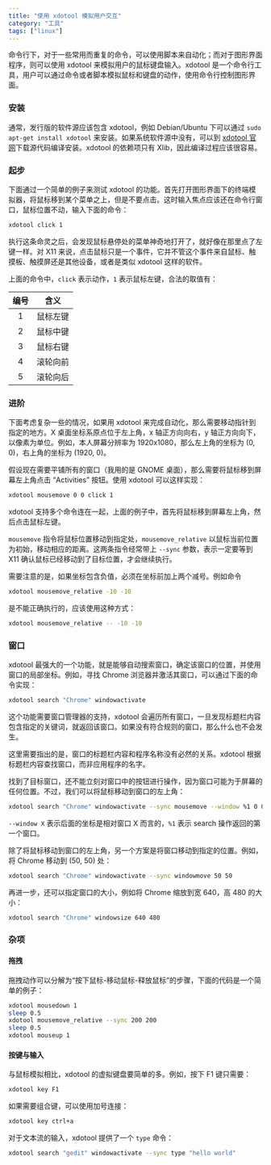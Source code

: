 ```yaml
---
title: "使用 xdotool 模拟用户交互"
category: "工具"
tags: ["linux"]
---
```


命令行下，对于一些常用而重复的命令，可以使用脚本来自动化；而对于图形界面程序，则可以使用 xdotool 来模拟用户的鼠标键盘输入。xdotool 是一个命令行工具，用户可以通过命令或者脚本模拟鼠标和键盘的动作，使用命令行控制图形界面。

### 安装

通常，发行版的软件源应该包含 xdotool，例如 Debian/Ubuntu 下可以通过 `sudo apt-get install xdotool` 来安装。如果系统软件源中没有，可以到 [xdotool 官网](http://www.semicomplete.com/projects/xdotool/)下载源代码编译安装。xdotool 的依赖项只有 Xlib，因此编译过程应该很容易。

### 起步

下面通过一个简单的例子来测试 xdotool 的功能。首先打开图形界面下的终端模拟器，将鼠标移到某个菜单之上，但是不要点击。这时输入焦点应该还在命令行窗口，鼠标位置不动，输入下面的命令：

``` bash
xdotool click 1
```

执行这条命灵之后，会发现鼠标悬停处的菜单神奇地打开了，就好像在那里点了左键一样。对 X11 来说，点击鼠标只是一个事件，它并不管这个事件来自鼠标、触摸板、触摸屏还是其他设备，或者是类似 xdotool 这样的软件。

上面的命令中，`click` 表示动作，`1` 表示鼠标左键，合法的取值有：

| 编号 |   含义   |
|:----:|:--------:|
|  1   | 鼠标左键 |
|  2   | 鼠标中键 |
|  3   | 鼠标右键 |
|  4   | 滚轮向前 |
|  5   | 滚轮向后 |

### 进阶

下面考虑复杂一些的情况，如果用 xdotool 来完成自动化，那么需要移动指针到指定的地方。X 桌面坐标系原点位于左上角，x 轴正方向向右，y 轴正方向向下，以像素为单位。例如，本人屏幕分辨率为 1920x1080，那么左上角的坐标为 (0, 0)，右上角的坐标为 (1920, 0)。

假设现在需要平铺所有的窗口（我用的是 GNOME 桌面），那么需要将鼠标移到屏幕左上角点击 “Activities” 按钮。使用 xdotool 可以这样实现：

``` bash
xdotool mousemove 0 0 click 1
```

xdotool 支持多个命令连在一起，上面的例子中，首先将鼠标移到屏幕左上角，然后点击鼠标左键。

`mousemove` 指令将鼠标位置移动到指定处，`mousemove_relative` 以鼠标当前位置为初始，移动相应的距离。这两条指令经常带上 `--sync` 参数，表示一定要等到 X11 确认鼠标已经移动到了目标位置，才会继续执行。

需要注意的是，如果坐标包含负值，必须在坐标前加上两个减号。例如命令

``` bash
xdotool mousemove_relative -10 -10
```

是不能正确执行的，应该使用这种方式：

``` bash
xdotool mousemove_relative -- -10 -10
```

### 窗口

xdotool 最强大的一个功能，就是能够自动搜索窗口，确定该窗口的位置，并使用窗口的局部坐标。例如，寻找 Chrome 浏览器并激活其窗口，可以通过下面的命令实现：

``` bash
xdotool search "Chrome" windowactivate
```

这个功能需要窗口管理器的支持，xdotool 会遍历所有窗口，一旦发现标题栏内容包含指定的关键词，就返回该窗口。如果没有符合规则的窗口，那么什么也不会发生。

这里需要指出的是，窗口的标题栏内容和程序名称没有必然的关系。xdotool 根据标题栏内容查找窗口，而非应用程序的名字。

找到了目标窗口，还不能立刻对窗口中的按钮进行操作，因为窗口可能为于屏幕的任何位置。不过，我们可以将鼠标移动到窗口的左上角：

``` bash
xdotool search "Chrome" windowactivate --sync mousemove --window %1 0 0
```

`--window X` 表示后面的坐标是相对窗口 X 而言的，`%1` 表示 search 操作返回的第一个窗口。

除了将鼠标移动到窗口的左上角，另一个方案是将窗口移动到指定的位置。例如，将 Chrome 移动到 (50, 50) 处：

``` bash
xdotool search "Chrome" windowactivate --sync windowmove 50 50
```

再进一步，还可以指定窗口的大小，例如将 Chrome 缩放到宽 640，高 480 的大小：

``` bash
xdotool search "Chrome" windowsize 640 480
```

### 杂项

#### 拖拽

拖拽动作可以分解为“按下鼠标-移动鼠标-释放鼠标”的步骤，下面的代码是一个简单的例子：

``` bash
xdotool mousedown 1
sleep 0.5
xdotool mousemove_relative --sync 200 200
sleep 0.5
xdotool mouseup 1
```

#### 按键与输入

与鼠标模拟相比，xdotool 的虚拟键盘要简单的多。例如，按下 F1 键只需要：

``` bash
xdotool key F1
```

如果需要组合键，可以使用加号连接：

``` bash
xdotool key ctrl+a
```

对于文本流的输入，xdotool 提供了一个 `type` 命令：

``` bash
xdotool search "gedit" windowactivate --sync type "hello world"
```

